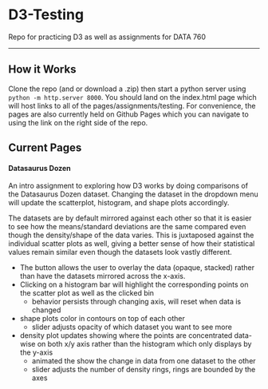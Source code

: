 # D3-Testing

Repo for practicing D3 as well as assignments for DATA 760

***

## How it Works

Clone the repo (and or download a .zip) then start a python server using `python -m http.server 8000`. You should land on the index.html page which will host links to all of the pages/assignments/testing. For convenience, the pages are also currently held on Github Pages which you can navigate to using the link on the right side of the repo.

## Current Pages

#### Datasaurus Dozen

An intro assignment to exploring how D3 works by doing comparisons of the Datasaurus Dozen dataset. Changing the dataset in the dropdown menu will update the scatterplot, histogram, and shape plots accordingly. 

The datasets are by default mirrored against each other so that it is easier to see how the means/standard deviations are the same compared even though the density/shape of the data varies. This is juxtaposed against the individual scatter plots as well, giving a better sense of how their statistical values remain similar even though the datasets look vastly different. 

- The button allows the user to overlay the data (opaque, stacked) rather than have the datasets mirrored across the x-axis.
- Clicking on a histogram bar will highlight the corresponding points on the scatter plot as well as the clicked bin
  - behavior persists through changing axis, will reset when data is changed
- shape plots color in contours on top of each other
  - slider adjusts opacity of which dataset you want to see more
- density plot updates showing where the points are concentrated data-wise on both x/y axis rather than the histogram which only displays by the y-axis
  - animated the show the change in data from one dataset to the other
  - slider adjusts the number of density rings, rings are bounded by the axes
    
